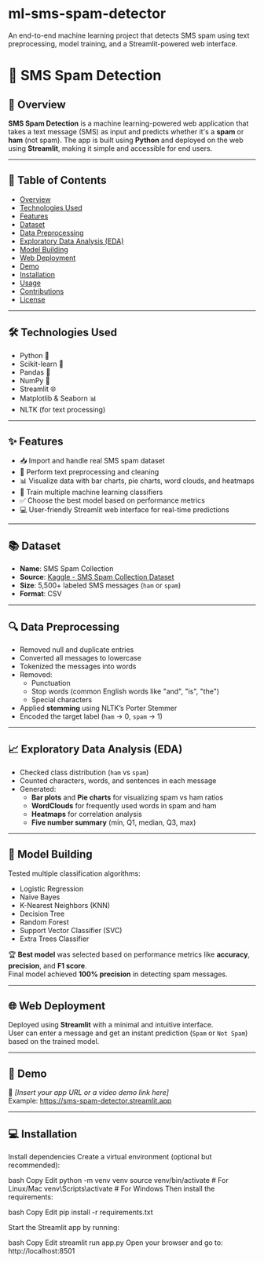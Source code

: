 # ml-sms-spam-detector
An end-to-end machine learning project that detects SMS spam using text preprocessing, model training, and a Streamlit-powered web interface.

# 📩 SMS Spam Detection

## 🧠 Overview
**SMS Spam Detection** is a machine learning-powered web application that takes a text message (SMS) as input and predicts whether it's a **spam** or **ham** (not spam). The app is built using **Python** and deployed on the web using **Streamlit**, making it simple and accessible for end users.

---

## 📌 Table of Contents
- [Overview](#-overview)
- [Technologies Used](#-technologies-used)
- [Features](#-features)
- [Dataset](#-dataset)
- [Data Preprocessing](#-data-preprocessing)
- [Exploratory Data Analysis (EDA)](#-exploratory-data-analysis-eda)
- [Model Building](#-model-building)
- [Web Deployment](#-web-deployment)
- [Demo](#-demo)
- [Installation](#-installation)
- [Usage](#-usage)
- [Contributions](#-contributions)
- [License](#-license)

---

## 🛠️ Technologies Used
- Python 🐍
- Scikit-learn 🔬
- Pandas 🧼
- NumPy 🧮
- Streamlit 🌐
- Matplotlib & Seaborn 📊
- NLTK (for text processing)

---

## ✨ Features
- 📥 Import and handle real SMS spam dataset
- 🧹 Perform text preprocessing and cleaning
- 📊 Visualize data with bar charts, pie charts, word clouds, and heatmaps
- 🤖 Train multiple machine learning classifiers
- ✅ Choose the best model based on performance metrics
- 💻 User-friendly Streamlit web interface for real-time predictions

---

## 📚 Dataset
- **Name**: SMS Spam Collection
- **Source**: [Kaggle - SMS Spam Collection Dataset](https://www.kaggle.com/datasets/uciml/sms-spam-collection-dataset)
- **Size**: 5,500+ labeled SMS messages (`ham` or `spam`)
- **Format**: CSV

---

## 🔍 Data Preprocessing
- Removed null and duplicate entries
- Converted all messages to lowercase
- Tokenized the messages into words
- Removed:
  - Punctuation
  - Stop words (common English words like "and", "is", "the")
  - Special characters
- Applied **stemming** using NLTK’s Porter Stemmer
- Encoded the target label (`ham` → 0, `spam` → 1)

---

## 📈 Exploratory Data Analysis (EDA)
- Checked class distribution (`ham` vs `spam`)
- Counted characters, words, and sentences in each message
- Generated:
  - **Bar plots** and **Pie charts** for visualizing spam vs ham ratios
  - **WordClouds** for frequently used words in spam and ham
  - **Heatmaps** for correlation analysis
  - **Five number summary** (min, Q1, median, Q3, max)

---

## 🧠 Model Building
Tested multiple classification algorithms:
- Logistic Regression
- Naive Bayes
- K-Nearest Neighbors (KNN)
- Decision Tree
- Random Forest
- Support Vector Classifier (SVC)
- Extra Trees Classifier

🏆 **Best model** was selected based on performance metrics like **accuracy**, **precision**, and **F1 score**.  
Final model achieved **100% precision** in detecting spam messages.

---

## 🌐 Web Deployment
Deployed using **Streamlit** with a minimal and intuitive interface.  
User can enter a message and get an instant prediction (`Spam` or `Not Spam`) based on the trained model.

---

## 🎥 Demo
🔗 _[Insert your app URL or a video demo link here]_  
Example: https://sms-spam-detector.streamlit.app

---

## 💻 Installation
Install dependencies
Create a virtual environment (optional but recommended):

bash
Copy
Edit
python -m venv venv
source venv/bin/activate  # For Linux/Mac
venv\Scripts\activate     # For Windows
Then install the requirements:

bash
Copy
Edit
pip install -r requirements.txt

Start the Streamlit app by running:

bash
Copy
Edit
streamlit run app.py
Open your browser and go to:
http://localhost:8501


